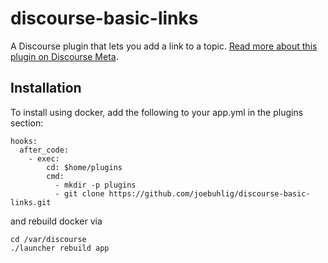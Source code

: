# discourse-basic-links

A Discourse plugin that lets you add a link to a topic. [Read more about this plugin on Discourse Meta](https://meta.discourse.org/t/topic-star-ratings/39578).
## Installation

To install using docker, add the following to your app.yml in the plugins section:

```
hooks:
  after_code:
    - exec:
        cd: $home/plugins
        cmd:
          - mkdir -p plugins
          - git clone https://github.com/joebuhlig/discourse-basic-links.git
```

and rebuild docker via

```
cd /var/discourse
./launcher rebuild app
```
